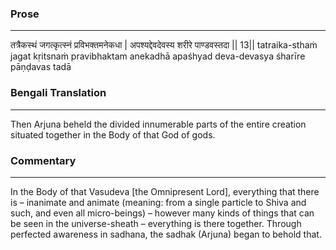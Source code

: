 ### Prose 
 --- 
तत्रैकस्थं जगत्कृत्स्नं प्रविभक्तमनेकधा |
अपश्यद्देवदेवस्य शरीरे पाण्डवस्तदा || 13||
tatraika-sthaṁ jagat kṛitsnaṁ pravibhaktam anekadhā
apaśhyad deva-devasya śharīre pāṇḍavas tadā

### Bengali Translation 
 --- 
Then Arjuna beheld the divided innumerable parts of the entire creation situated together in the Body of that God of gods. 

### Commentary 
 --- 
In the Body of that Vasudeva [the Omnipresent Lord], everything that there is – inanimate and animate (meaning: from a single particle to Shiva and such, and even all micro-beings) – however many kinds of things that can be seen in the universe-sheath – everything is there together. Through perfected awareness in sadhana, the sadhak (Arjuna) began to behold that. 